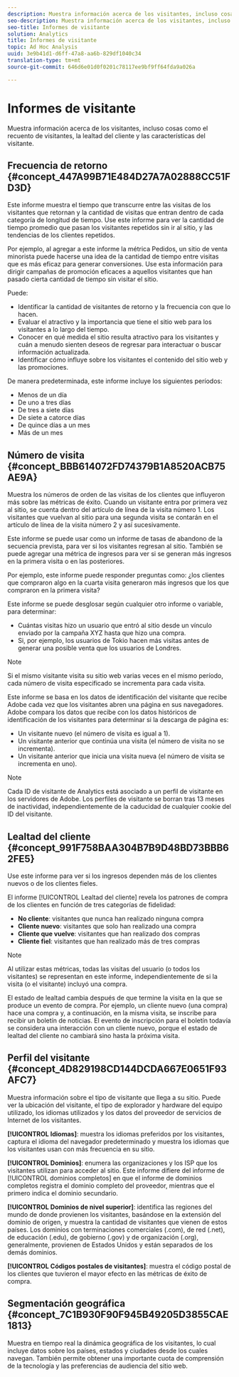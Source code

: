 ```yaml
---
description: Muestra información acerca de los visitantes, incluso cosas como el recuento de visitantes, la lealtad del cliente y las características del visitante.
seo-description: Muestra información acerca de los visitantes, incluso cosas como el recuento de visitantes, la lealtad del cliente y las características del visitante.
seo-title: Informes de visitante
solution: Analytics
title: Informes de visitante
topic: Ad Hoc Analysis
uuid: 3e9b41d1-d6ff-47a8-aa6b-829df1040c34
translation-type: tm+mt
source-git-commit: 646d6e01d0f0201c78117ee9bf9ff64fda9a026a

---
```



# Informes de visitante

Muestra información acerca de los visitantes, incluso cosas como el recuento de visitantes, la lealtad del cliente y las características del visitante.

## Frecuencia de retorno {#concept_447A99B71E484D27A7A02888CC51FD3D}

Este informe muestra el tiempo que transcurre entre las visitas de los visitantes que retornan y la cantidad de visitas que entran dentro de cada categoría de longitud de tiempo. Use este informe para ver la cantidad de tiempo promedio que pasan los visitantes repetidos sin ir al sitio, y las tendencias de los clientes repetidos.

<!-- 

c_reports_return_freq.xml

 -->

Por ejemplo, al agregar a este informe la métrica Pedidos, un sitio de venta minorista puede hacerse una idea de la cantidad de tiempo entre visitas que es más eficaz para generar conversiones. Use esta información para dirigir campañas de promoción eficaces a aquellos visitantes que han pasado cierta cantidad de tiempo sin visitar el sitio.

Puede:

* Identificar la cantidad de visitantes de retorno y la frecuencia con que lo hacen.
* Evaluar el atractivo y la importancia que tiene el sitio web para los visitantes a lo largo del tiempo.
* Conocer en qué medida el sitio resulta atractivo para los visitantes y cuán a menudo sienten deseos de regresar para interactuar o buscar información actualizada.
* Identificar cómo influye sobre los visitantes el contenido del sitio web y las promociones.

De manera predeterminada, este informe incluye los siguientes períodos:

* Menos de un día
* De uno a tres días
* De tres a siete días
* De siete a catorce días
* De quince días a un mes
* Más de un mes

## Número de visita {#concept_BBB614072FD74379B1A8520ACB75AE9A}

Muestra los números de orden de las visitas de los clientes que influyeron más sobre las métricas de éxito. Cuando un visitante entra por primera vez al sitio, se cuenta dentro del artículo de línea de la visita número 1. Los visitantes que vuelvan al sitio para una segunda visita se contarán en el artículo de línea de la visita número 2 y así sucesivamente.

<!-- 

c_reports_visit_number.xml

 -->

Este informe se puede usar como un informe de tasas de abandono de la secuencia prevista, para ver si los visitantes regresan al sitio. También se puede agregar una métrica de ingresos para ver si se generan más ingresos en la primera visita o en las posteriores.

Por ejemplo, este informe puede responder preguntas como: ¿los clientes que compraron algo en la cuarta visita generaron más ingresos que los que compraron en la primera visita?

Este informe se puede desglosar según cualquier otro informe o variable, para determinar:

* Cuántas visitas hizo un usuario que entró al sitio desde un vínculo enviado por la campaña XYZ hasta que hizo una compra.
* Si, por ejemplo, los usuarios de Tokio hacen más visitas antes de generar una posible venta que los usuarios de Londres.

>[!NOTE]
>
>Si el mismo visitante visita su sitio web varias veces en el mismo período, cada número de visita especificado se incrementa para cada visita.

Este informe se basa en los datos de identificación del visitante que recibe Adobe cada vez que los visitantes abren una página en sus navegadores. Adobe compara los datos que recibe con los datos históricos de identificación de los visitantes para determinar si la descarga de página es:

* Un visitante nuevo (el número de visita es igual a 1).
* Un visitante anterior que continúa una visita (el número de visita no se incrementa).
* Un visitante anterior que inicia una visita nueva (el número de visita se incrementa en uno).

>[!NOTE]
>
>Cada ID de visitante de Analytics está asociado a un perfil de visitante en los servidores de Adobe. Los perfiles de visitante se borran tras 13 meses de inactividad, independientemente de la caducidad de cualquier cookie del ID del visitante.

## Lealtad del cliente {#concept_991F758BAA304B7B9D48BD73BBB62FE5}

Use este informe para ver si los ingresos dependen más de los clientes nuevos o de los clientes fieles.

<!-- 

c_reports_customerloyalty.xml

 -->

El informe [!UICONTROL Lealtad del cliente] revela los patrones de compra de los clientes en función de tres categorías de fidelidad:

* **No cliente**: visitantes que nunca han realizado ninguna compra
* **Cliente nuevo**: visitantes que solo han realizado una compra
* **Cliente que vuelve**: visitantes que han realizado dos compras
* **Cliente fiel**: visitantes que han realizado más de tres compras

>[!NOTE]
>
>Al utilizar estas métricas, todas las visitas del usuario (o todos los visitantes) se representan en este informe, independientemente de si la visita (o el visitante) incluyó una compra.

El estado de lealtad cambia después de que termine la visita en la que se produce un evento de compra. Por ejemplo, un cliente nuevo (una compra) hace una compra y, a continuación, en la misma visita, se inscribe para recibir un boletín de noticias. El evento de inscripción para el boletín todavía se considera una interacción con un cliente nuevo, porque el estado de lealtad del cliente no cambiará sino hasta la próxima visita.

## Perfil del visitante {#concept_4D829198CD144DCDA667E0651F93AFC7}

Muestra información sobre el tipo de visitante que llega a su sitio. Puede ver la ubicación del visitante, el tipo de explorador y hardware del equipo utilizado, los idiomas utilizados y los datos del proveedor de servicios de Internet de los visitantes.

<!-- 

c_reports_visitor_profile.xml

 -->

**[!UICONTROL Idiomas]**: muestra los idiomas preferidos por los visitantes, captura el idioma del navegador predeterminado y muestra los idiomas que los visitantes usan con más frecuencia en su sitio.

**[!UICONTROL Dominios]**: enumera las organizaciones y los ISP que los visitantes utilizan para acceder al sitio. Este informe difiere del informe de [!UICONTROL dominios completos] en que el informe de dominios completos registra el dominio completo del proveedor, mientras que el primero indica el dominio secundario.

**[!UICONTROL Dominios de nivel superior]**: identifica las regiones del mundo de donde provienen los visitantes, basándose en la extensión del dominio de origen, y muestra la cantidad de visitantes que vienen de estos países. Los dominios con terminaciones comerciales (.com), de red (.net), de educación (.edu), de gobierno (.gov) y de organización (.org), generalmente, provienen de Estados Unidos y están separados de los demás dominios.

**[!UICONTROL Códigos postales de visitantes]**: muestra el código postal de los clientes que tuvieron el mayor efecto en las métricas de éxito de compra.

## Segmentación geográfica {#concept_7C1B930F90F945B49205D3855CAE1813}

<!-- 

c_reports_geosegmentation.xml

 -->

Muestra en tiempo real la dinámica geográfica de los visitantes, lo cual incluye datos sobre los países, estados y ciudades desde los cuales navegan. También permite obtener una importante cuota de comprensión de la tecnología y las preferencias de audiencia del sitio web.
